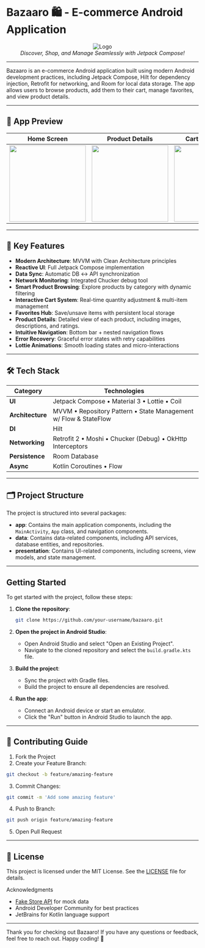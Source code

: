# Bazaaro 🛍️ - E-commerce Android Application

<div align="center">
  <img src="https://img.icons8.com/color/96/shopping-bag.png" alt="Logo"/>
  <br>
  <em>Discover, Shop, and Manage Seamlessly with Jetpack Compose!</em>
</div>

---

Bazaaro is an e-commerce Android application built using modern Android development practices, including Jetpack Compose, Hilt for dependency injection, Retrofit for networking, and Room for local data storage. The app allows users to browse products, add them to their cart, manage favorites, and view product details.

---

## 📸 App Preview  

| Home Screen | Product Details | Cart Management |  
|-------------|-----------------|-----------------|  
| <img src="" width="200"> | <img src="" width="200"> | <img src="" width="200"> |  

---

## 🌟 Key Features  
- **Modern Architecture**: MVVM with Clean Architecture principles  
- **Reactive UI**: Full Jetpack Compose implementation  
- **Data Sync**: Automatic DB ↔ API synchronization  
- **Network Monitoring**: Integrated Chucker debug tool 
- **Smart Product Browsing**: Explore products by category with dynamic filtering  
- **Interactive Cart System**: Real-time quantity adjustment & multi-item management  
- **Favorites Hub**: Save/unsave items with persistent local storage
- **Product Details**: Detailed view of each product, including images, descriptions, and ratings.
- **Intuitive Navigation**: Bottom bar + nested navigation flows  
- **Error Recovery**: Graceful error states with retry capabilities 
- **Lottie Animations**: Smooth loading states and micro-interactions  

---

## 🛠 Tech Stack  

| Category          | Technologies                                                                                     |
|-------------------|--------------------------------------------------------------------------------------------------|
| **UI**            | Jetpack Compose • Material 3 • Lottie • Coil                                                     |
| **Architecture**  | MVVM • Repository Pattern • State Management w/ Flow & StateFlow                                 |
| **DI**            | Hilt                                                                                            |
| **Networking**    | Retrofit 2 • Moshi • Chucker (Debug) • OkHttp Interceptors                                       |
| **Persistence**   | Room Database                                                                |
| **Async**         | Kotlin Coroutines • Flow                                                                        |

---

## 🗂 Project Structure  

The project is structured into several packages:

- **app**: Contains the main application components, including the `MainActivity`, `App` class, and navigation components.
- **data**: Contains data-related components, including API services, database entities, and repositories.
- **presentation**: Contains UI-related components, including screens, view models, and state management.

---

## Getting Started

To get started with the project, follow these steps:

1. **Clone the repository**:
   ```bash
   git clone https://github.com/your-username/bazaaro.git
   ```

2. **Open the project in Android Studio**:
   - Open Android Studio and select "Open an Existing Project".
   - Navigate to the cloned repository and select the `build.gradle.kts` file.

3. **Build the project**:
   - Sync the project with Gradle files.
   - Build the project to ensure all dependencies are resolved.

4. **Run the app**:
   - Connect an Android device or start an emulator.
   - Click the "Run" button in Android Studio to launch the app.

---

## 🤝 Contributing Guide  

1. Fork the Project  
2. Create your Feature Branch:  
```bash  
git checkout -b feature/amazing-feature  
```  
3. Commit Changes:  
```bash  
git commit -m 'Add some amazing feature'  
```  
4. Push to Branch:  
```bash  
git push origin feature/amazing-feature  
```  
5. Open Pull Request

---

## 📜 License  

This project is licensed under the MIT License. See the [LICENSE](LICENSE) file for details.

Acknowledgments  
- [Fake Store API](https://fakestoreapi.com/) for mock data  
- Android Developer Community for best practices  
- JetBrains for Kotlin language support  
---

Thank you for checking out Bazaaro! If you have any questions or feedback, feel free to reach out. Happy coding! 🚀
